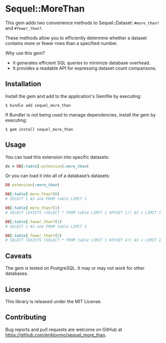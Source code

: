 # Sequel::MoreThan

This gem adds two convenience methods to Sequel::Dataset: `#more_than?` and `#fewer_than?`.

These methods allow you to efficiently determine whether a dataset contains more or fewer rows than a specified number.

Why use this gem?

* It generates efficient SQL queries to minimize database overhead.
* It provides a readable API for expressing dataset count comparisons.

## Installation

Install the gem and add to the application's Gemfile by executing:

    $ bundle add sequel_more_than

If Bundler is not being used to manage dependencies, install the gem by executing:

    $ gem install sequel_more_than

## Usage

You can load this extension into specific datasets:

```ruby
ds = DB[:table].extension(:more_than)
``````

Or you can load it into all of a database’s datasets:

```ruby
DB.extension(:more_than)

DB[:table].more_than?(0)
# SELECT 1 AS one FROM table LIMIT 1

DB[:table].more_than?(1)
# SELECT (EXISTS (SELECT * FROM table LIMIT 1 OFFSET 1)) AS v LIMIT 1

DB[:table].fewer_than?(1)
# SELECT 1 AS one FROM table LIMIT 1

DB[:table].fewer_than?(5)
# SELECT (EXISTS (SELECT * FROM table LIMIT 1 OFFSET 4)) AS v LIMIT 1
```

## Caveats

The gem is tested on PostgreSQL. It may or may not work for other databases.

## License

This library is released under the MIT License.

## Contributing

Bug reports and pull requests are welcome on GitHub at https://github.com/eriklovmo/sequel_more_than.

